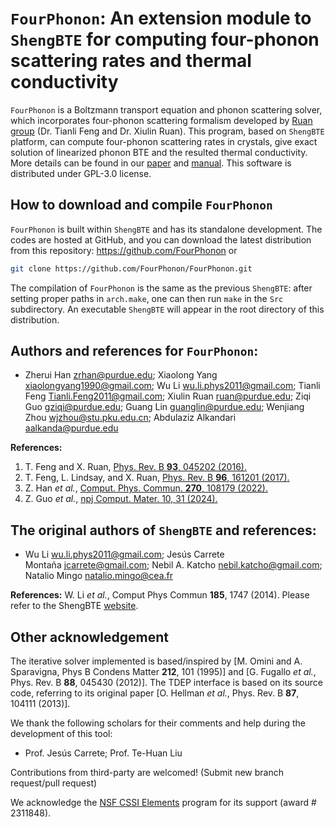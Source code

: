 # `FourPhonon`: An extension module to `ShengBTE` for computing four-phonon scattering rates and thermal conductivity

`FourPhonon` is a Boltzmann transport equation and phonon scattering solver, which incorporates four-phonon scattering formalism developed by [Ruan group](https://engineering.purdue.edu/NANOENERGY/) (Dr. Tianli Feng and Dr. Xiulin Ruan). This program, based on `ShengBTE` platform, can compute four-phonon scattering rates in crystals, give exact solution of linearized phonon BTE and the resulted thermal conductivity. More details can be found in our [paper](https://doi.org/10.1016/j.cpc.2021.108179) and [manual](https://github.com/FourPhonon/FourPhonon/blob/main/Manual.md). This software is distributed under GPL-3.0 license.

## How to download and compile `FourPhonon`

`FourPhonon` is built within `ShengBTE` and has its standalone development. The codes are hosted at GitHub, and you can download the latest distribution from this repository: https://github.com/FourPhonon or 

```bash
git clone https://github.com/FourPhonon/FourPhonon.git
```

The compilation of `FourPhonon` is the same as the previous `ShengBTE`: after setting proper paths in `arch.make`, one can then run `make` in the `Src` subdirectory. An executable `ShengBTE` will appear in the root directory of this distribution.

## Authors and references for `FourPhonon`:

- Zherui Han [zrhan@purdue.edu](mailto:zrhan@purdue.edu); Xiaolong Yang [xiaolongyang1990@gmail.com](mailto:xiaolongyang1990@gmail.com); Wu Li [wu.li.phys2011@gmail.com](mailto:wu.li.phys2011@gmail.com); Tianli Feng [Tianli.Feng2011@gmail.com](mailto:Tianli.Feng2011@gmail.com); Xiulin Ruan [ruan@purdue.edu](mailto:ruan@purdue.edu); Ziqi Guo [gziqi@purdue.edu](mailto:gziqi@purdue.edu); Guang Lin [guanglin@purdue.edu](mailto:guanglin@purdue.edu); Wenjiang Zhou [wjzhou@stu.pku.edu.cn](mailto:wjzhou@stu.pku.edu.cn); Abdulaziz Alkandari [aalkanda@purdue.edu](mailto:aalkanda@purdue.edu)

**References:** 

1. T. Feng and X. Ruan, [Phys. Rev. B **93**, 045202 (2016).](https://journals.aps.org/prb/abstract/10.1103/PhysRevB.93.045202)
2. T. Feng, L. Lindsay, and X. Ruan, [Phys. Rev. B **96**, 161201 (2017).](https://journals.aps.org/prb/abstract/10.1103/PhysRevB.96.161201)
3. Z. Han *et al.*, [Comput. Phys. Commun. **270**, 108179 (2022).](https://doi.org/10.1016/j.cpc.2021.108179)
4. Z. Guo *et al.*, [npj Comput. Mater. 10, 31 (2024).](https://www.nature.com/articles/s41524-024-01215-8)

## The original authors of `ShengBTE` and references:

- Wu Li [wu.li.phys2011@gmail.com](mailto:wu.li.phys2011@gmail.com); Jesús Carrete Montaña [jcarrete@gmail.com](https://bitbucket.org/sousaw/shengbte/src/d1ecffd7d8c43f1746eae47e8ddf2cf537bdcf01/mailto:jcarrete@gmail.com); Nebil A. Katcho [nebil.katcho@gmail.com](https://bitbucket.org/sousaw/shengbte/src/d1ecffd7d8c43f1746eae47e8ddf2cf537bdcf01/mailto:nebil.katcho@gmail.com); Natalio Mingo [natalio.mingo@cea.fr](https://bitbucket.org/sousaw/shengbte/src/d1ecffd7d8c43f1746eae47e8ddf2cf537bdcf01/mailto:natalio.mingo@cea.fr)

**References:** W. Li *et al.*, Comput Phys Commun **185**, 1747 (2014). Please refer to the ShengBTE [website](http://www.shengbte.org/how-to-cite).

## Other acknowledgement

The iterative solver implemented is based/inspired by [M. Omini and A. Sparavigna, Phys B Condens Matter **212**, 101 (1995)] and [G. Fugallo *et al.*, Phys. Rev. B **88**, 045430 (2012)]. The TDEP interface is based on its source code, referring to its original paper [O. Hellman *et al.*, Phys. Rev. B **87**, 104111 (2013)].

We thank the following scholars for their comments and help during the development of this tool:

- Prof. Jesús Carrete; Prof. Te-Huan Liu

Contributions from third-party are welcomed! (Submit new branch request/pull request)

We acknowledge the [NSF CSSI Elements](https://www.nsf.gov/awardsearch/showAward?AWD_ID=2311848&HistoricalAwards=false) program for its support (award # 2311848).
